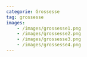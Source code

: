 ```yaml
---
categorie: Grossesse
tag: grossesse
images:
    - /images/grossesse1.png
    - /images/grossesse2.png
    - /images/grossesse3.png
    - /images/grossesse4.png
---
```

